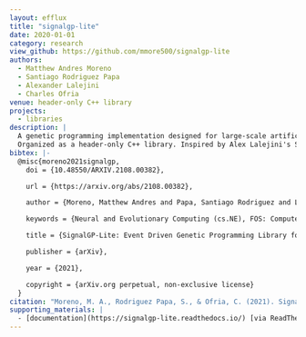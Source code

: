 ```yaml
---
layout: efflux
title: "signalgp-lite"
date: 2020-01-01
category: research
view_github: https://github.com/mmore500/signalgp-lite
authors:
  - Matthew Andres Moreno
  - Santiago Rodriguez Papa
  - Alexander Lalejini
  - Charles Ofria
venue: header-only C++ library
projects:
  - libraries
description: |
  A genetic programming implementation designed for large-scale artificial life applications.
  Organized as a header-only C++ library. Inspired by Alex Lalejini's SignalGP.
bibtex: |-
  @misc{moreno2021signalgp,
    doi = {10.48550/ARXIV.2108.00382},

    url = {https://arxiv.org/abs/2108.00382},

    author = {Moreno, Matthew Andres and Papa, Santiago Rodriguez and Lalejini, Alexander and Ofria, Charles},

    keywords = {Neural and Evolutionary Computing (cs.NE), FOS: Computer and information sciences, FOS: Computer and information sciences},

    title = {SignalGP-Lite: Event Driven Genetic Programming Library for Large-Scale Artificial Life Applications},

    publisher = {arXiv},

    year = {2021},

    copyright = {arXiv.org perpetual, non-exclusive license}
  }
citation: "Moreno, M. A., Rodriguez Papa, S., & Ofria, C. (2021). SignalGP-Lite: Event Driven Genetic Programming Library for Large-Scale Artificial Life Applications. arXiv preprint arXiv:2108.00382."
supporting_materials: |
  - [documentation](https://signalgp-lite.readthedocs.io/) [via ReadTheDocs 📖](https://readthedocs.org/)
---
```

